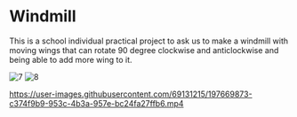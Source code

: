 # Windmill
This is a school individual practical project to ask us to make a windmill with moving wings that can rotate 90 degree clockwise and anticlockwise and being able to add more wing to it.

![7](https://user-images.githubusercontent.com/69131215/197669866-4e4de1e5-4515-41fb-90a9-24474ec1e8e5.png)
![8](https://user-images.githubusercontent.com/69131215/197669868-9bc026e8-9155-4da6-bbd0-b069d1dcd30d.png)

https://user-images.githubusercontent.com/69131215/197669873-c374f9b9-953c-4b3a-957e-bc24fa27ffb6.mp4

